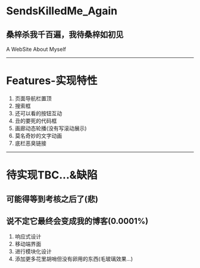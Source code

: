 # SendsKilledMe_Again 
## 桑梓杀我千百遍，我待桑梓如初见
A WebSite About Myself
***
# Features-实现特性
1. 页面导航栏置顶
2. 搜索框
3. 还可以看的按钮互动
4. 丑的要死的代码框
5. 画廊动态轮播(没有写滚动展示)
6. 莫名奇妙的文字动画
7. 底栏恶臭链接
***
# 待实现TBC...&缺陷
## 可能得等到考核之后了(悲)
## 说不定它最终会变成我的博客(0.0001%)
1. 响应式设计
2. 移动端界面
3. 进行模块化设计
4. 添加更多花里胡哨但没有卵用的东西(毛玻璃效果...)   